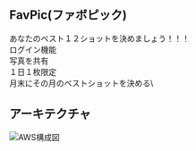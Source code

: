 ## FavPic(ファボピック)
あなたのベスト１２ショットを決めましょう！！！\
ログイン機能\
写真を共有\
１日１枚限定\
月末にその月のベストショットを決める\


## アーキテクチャ
![AWS構成図](https://user-images.githubusercontent.com/40521965/72813494-c07ee200-3ca6-11ea-961e-eef160679e38.png)
